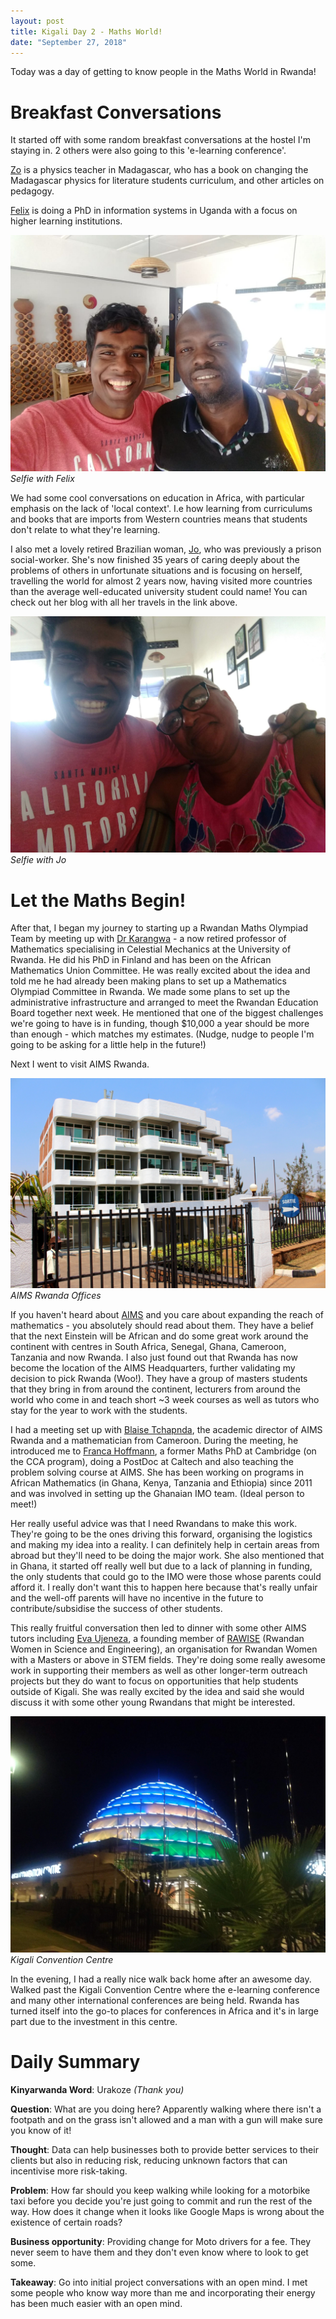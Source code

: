 ```yaml
---
layout: post
title: Kigali Day 2 - Maths World!
date: "September 27, 2018"
---
```


Today was a day of getting to know people in the Maths World in Rwanda!

Breakfast Conversations
=======================

It started off with some random breakfast conversations at the hostel I'm staying in. 2 others were also going to this 'e-learning conference'.

[Zo](https://www.elearning-africa.com/ressources/profiles/profile.php?address_id=671300&lang=2) is a physics teacher in Madagascar, who has a book on changing the Madagascar physics for literature students curriculum, and other articles on pedagogy.

[Felix](https://www.researchgate.net/profile/Felix_Bwire) is doing a PhD in information systems in Uganda with a focus on higher learning institutions.

![Selfie with Felix](/images/felix.jpeg "Selfie with Felix")
*Selfie with Felix*

We had some cool conversations on education in Africa, with particular emphasis on the lack of 'local context'. I.e how learning from curriculums and books that are imports from Western countries means that students don't relate to what they're learning.

I also met a lovely retired Brazilian woman, [Jo](https://www.facebook.com/MorandoOndeAMalaEsta/), who was previously a prison social-worker. She's now finished 35 years of caring deeply about the problems of others in unfortunate situations and is focusing on herself, travelling the world for almost 2 years now, having visited more countries than the average well-educated university student could name! You can check out her blog with all her travels in the link above.

![Selfie with Jo](/images/Jo.jpg "Selfie with Jo")
*Selfie with Jo*

Let the Maths Begin!
===================

After that, I began my journey to starting up a Rwandan Maths Olympiad Team by meeting up with [Dr Karangwa](https://twitter.com/karangwad?lang=en) - a now retired professor of Mathematics specialising in Celestial Mechanics at the University of Rwanda. He did his PhD in Finland and has been on the African Mathematics Union Committee. He was really excited about the idea and told me he had already been making plans to set up a Mathematics Olympiad Committee in Rwanda. We made some plans to set up the administrative infrastructure and arranged to meet the Rwandan Education Board together next week. He mentioned that one of the biggest challenges we're going to have is in funding, though $10,000 a year should be more than enough - which matches my estimates. (Nudge, nudge to people I'm going to be asking for a little help in the future!)

Next I went to visit AIMS Rwanda.

![AIMS Rwanda](/images/AIMS-Rwanda.jpg "AIMS Rwanda")
*AIMS Rwanda Offices*

If you haven't heard about [AIMS](https://www.aims.ac.rw/) and you care about expanding the reach of mathematics - you absolutely should read about them. They have a belief that the next Einstein will be African and do some great work around the continent with centres in South Africa, Senegal, Ghana, Cameroon, Tanzania and now Rwanda. I also just found out that Rwanda has now become the location of the AIMS Headquarters, further validating my decision to pick Rwanda (Woo!). They have a group of masters students that they bring in from around the continent, lecturers from around the world who come in and teach short ~3 week courses as well as tutors who stay for the year to work with the students.

I had a meeting set up with [Blaise Tchapnda](https://www.researchgate.net/profile/Sophonie_Tchapnda), the academic director of AIMS Rwanda and a mathematician from Cameroon. During the meeting, he introduced me to [Franca Hoffmann](https://francahoffmann.wordpress.com/), a former Maths PhD at Cambridge (on the CCA program), doing a PostDoc at Caltech and also teaching the problem solving course at AIMS. She has been working on programs in African Mathematics (in Ghana, Kenya, Tanzania and Ethiopia) since 2011 and was involved in setting up the Ghanaian IMO team. (Ideal person to meet!)

Her really useful advice was that I need Rwandans to make this work. They're going to be the ones driving this forward, organising the logistics and making my idea into a reality. I can definitely help in certain areas from abroad but they'll need to be doing the major work. She also mentioned that in Ghana, it started off really well but due to a lack of planning in funding, the only students that could go to the IMO were those whose parents could afford it. I really don't want this to happen here because that's really unfair and the well-off parents will have no incentive in the future to contribute/subsidise the success of other students.

This really fruitful conversation then led to dinner with some other AIMS tutors including [Eva Ujeneza](https://twitter.com/evauje?lang=en), a founding member of [RAWISE](https://www.rawise.org.rw/) (Rwandan Women in Science and Engineering), an organisation for Rwandan Women with a Masters or above in STEM fields. They're doing some really awesome work in supporting their members as well as other longer-term outreach projects but they do want to focus on opportunities that help students outside of Kigali. She was really excited by the idea and said she would discuss it with some other young Rwandans that might be interested.


![KCC](/images/ConventionCentre.jpg "Kigali Convention Centre")
*Kigali Convention Centre*

In the evening, I had a really nice walk back home after an awesome day. Walked past the Kigali Convention Centre where the e-learning conference and many other international conferences are being held. Rwanda has turned itself into the go-to places for conferences in Africa and it's in large part due to the investment in this centre.


Daily Summary
===========

**Kinyarwanda Word**: Urakoze *(Thank you)*

**Question**: What are you doing here? Apparently walking where there isn't a footpath and on the grass isn't allowed and a man with a gun will make sure you know of it!

**Thought**: Data can help businesses both to provide better services to their clients but also in reducing risk, reducing unknown factors that can incentivise more risk-taking.

**Problem**: How far should you keep walking while looking for a motorbike taxi before you decide you're just going to commit and run the rest of the way. How does it change when it looks like Google Maps is wrong about the existence of certain roads?

**Business opportunity**: Providing change for Moto drivers for a fee. They never seem to have them and they don't even know where to look to get some.

**Takeaway**: Go into initial project conversations with an open mind. I met some people who know way more than me and incorporating their energy has been much easier with an open mind.
